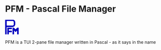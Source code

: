 # PFM - Pascal File Manager

![PFM](/icon/pfm.png)

PFM is a TUI 2-pane file manager written in Pascal - as it says in the name

